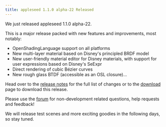 ```yaml
---
title: appleseed 1.1.0 alpha-22 Released
---
```


We just released appleseed 1.1.0 alpha-22.

This is a major release packed with new features and improvements, most notably:

- OpenShadingLanguage support on all platforms
- New multi-layer material based on Disney's principled BRDF model
- New user-friendly material editor for Disney materials, with support for user expressions based on Disney's SeExpr
- Direct rendering of cubic Bézier curves
- New rough glass BTDF (accessible as an OSL closure)...

Head over to the [release notes](https://github.com/appleseedhq/appleseed/releases/tag/1.1.0-alpha-22) for the full list of changes or to the [download](/download.html) page to download this release.

Please use the [forum](https://forum.appleseedhq.net/) for non-development related questions, help requests and feedback!

We will release test scenes and more exciting goodies in the following days, so stay tuned.
